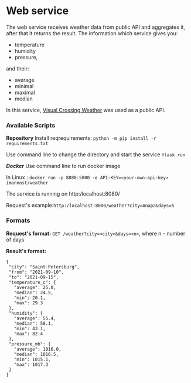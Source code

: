 # Web service

The web service receives weather data from public API and aggregates it, after that it returns the result. The information which service gives you:
* temperature
* humidity
* pressure, 

and their:
- average
- minimal
- maximal
- median

In this service, [Visual Crossing Weather](https://rapidapi.com/visual-crossing-corporation-visual-crossing-corporation-default/api/visual-crossing-weather/) was used as a public API. 

### Available Scripts
**Repository**
Install reqrequirements:
```python -m pip install -r requirements.txt```

Use command line to change the directory
and start the service ```flask run```

***Docker***
Use command line to run docker image

In Linux :
```docker run -p 8080:5000 -e API-KEY=<your-own-api-key> imannost/weather```

The service is running on http:/localhost:8080/

Request's example:```http:/localhost:8080/weather?city=Anapa&days=5```

### Formats
**Request's format:**
``` GET /weather?city=<city>&days=<n> ```, where n - number of days 
                                 
**Result's format:**
```
{
 "city": "Saint-Petersburg",
 "from": "2021-09-10",
 "to": "2021-09-15",
 "temperature_c": {
   "average": 25.0,
   "median": 24.5,
   "min": 20.1,
   "max": 29.3
 },
 "humidity": {
   "average": 55.4,
   "median": 58.1,
   "min": 43.1,
   "max": 82.4
 },
 "pressure_mb": {
   "average": 1016.0,
   "median": 1016.5,
   "min": 1015.1,
   "max": 1017.3
 }
}
```

